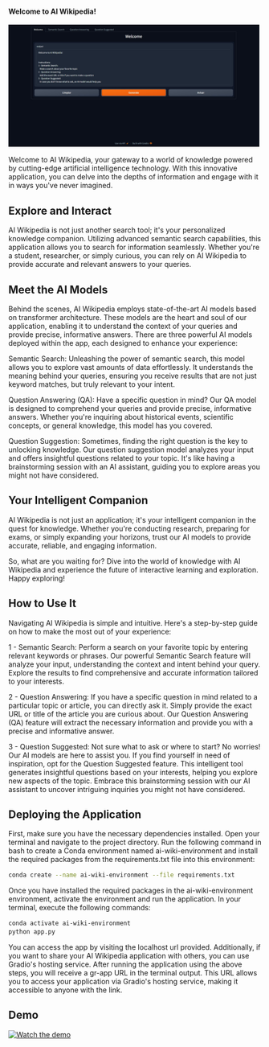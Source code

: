 #### Welcome to AI Wikipedia!

<img src = "images/introduction.jpg" width = 500>

Welcome to AI Wikipedia, your gateway to a world of knowledge powered by cutting-edge artificial intelligence technology. With this innovative application, you can delve into the depths of information and engage with it in ways you've never imagined.

## Explore and Interact
AI Wikipedia is not just another search tool; it's your personalized knowledge companion. Utilizing advanced semantic search capabilities, this application allows you to search for information seamlessly. Whether you're a student, researcher, or simply curious, you can rely on AI Wikipedia to provide accurate and relevant answers to your queries.

## Meet the AI Models
Behind the scenes, AI Wikipedia employs state-of-the-art AI models based on transformer architecture. These models are the heart and soul of our application, enabling it to understand the context of your queries and provide precise, informative answers. There are three powerful AI models deployed within the app, each designed to enhance your experience:

Semantic Search: Unleashing the power of semantic search, this model allows you to explore vast amounts of data effortlessly. It understands the meaning behind your queries, ensuring you receive results that are not just keyword matches, but truly relevant to your intent.

Question Answering (QA): Have a specific question in mind? Our QA model is designed to comprehend your queries and provide precise, informative answers. Whether you're inquiring about historical events, scientific concepts, or general knowledge, this model has you covered.

Question Suggestion: Sometimes, finding the right question is the key to unlocking knowledge. Our question suggestion model analyzes your input and offers insightful questions related to your topic. It's like having a brainstorming session with an AI assistant, guiding you to explore areas you might not have considered.

## Your Intelligent Companion
AI Wikipedia is not just an application; it's your intelligent companion in the quest for knowledge. Whether you're conducting research, preparing for exams, or simply expanding your horizons, trust our AI models to provide accurate, reliable, and engaging information.

So, what are you waiting for? Dive into the world of knowledge with AI Wikipedia and experience the future of interactive learning and exploration. Happy exploring!

## How to Use It
Navigating AI Wikipedia is simple and intuitive. Here's a step-by-step guide on how to make the most out of your experience:

1 - Semantic Search:
Perform a search on your favorite topic by entering relevant keywords or phrases. Our powerful Semantic Search feature will analyze your input, understanding the context and intent behind your query. Explore the results to find comprehensive and accurate information tailored to your interests.

2 - Question Answering:
If you have a specific question in mind related to a particular topic or article, you can directly ask it. Simply provide the exact URL or title of the article you are curious about. Our Question Answering (QA) feature will extract the necessary information and provide you with a precise and informative answer.

3 - Question Suggested:
Not sure what to ask or where to start? No worries! Our AI models are here to assist you. If you find yourself in need of inspiration, opt for the Question Suggested feature. This intelligent tool generates insightful questions based on your interests, helping you explore new aspects of the topic. Embrace this brainstorming session with our AI assistant to uncover intriguing inquiries you might not have considered.

## Deploying the Application

First, make sure you have the necessary dependencies installed. Open your terminal and navigate to the project directory. Run the following command in bash to create a Conda environment named ai-wiki-environment and install the required packages from the requirements.txt file into this environment:
```bash
conda create --name ai-wiki-environment --file requirements.txt
```
Once you have installed the required packages in the ai-wiki-environment environment, activate the environment and run the application. In your terminal, execute the following commands:

```bash
conda activate ai-wiki-environment
python app.py
```

You can access the app by visiting the localhost url provided. Additionally, if you want to share your AI Wikipedia application with others, you can use Gradio's hosting service. After running the application using the above steps, you will receive a gr-app URL in the terminal output. This URL allows you to access your application via Gradio's hosting service, making it accessible to anyone with the link.


## Demo

[![Watch the demo](https://img.youtube.com/vi/VPWKMVZRnn8/hqdefault.jpg)](https://youtu.be/VPWKMVZRnn8)

